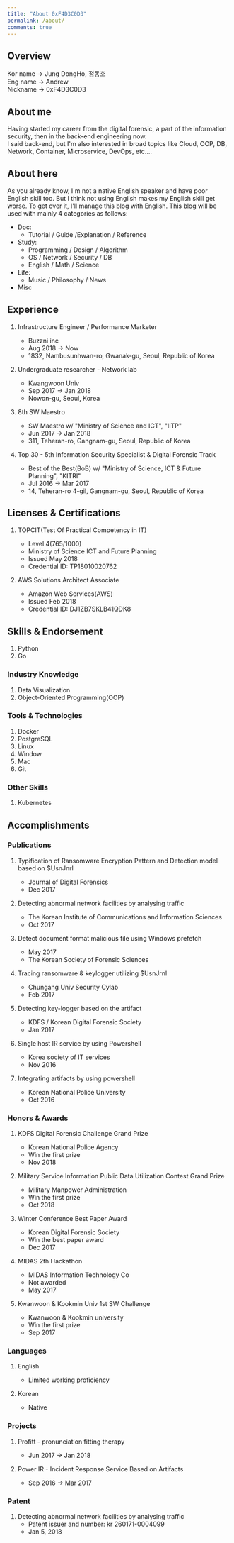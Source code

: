 ```yaml
---
title: "About 0xF4D3C0D3"
permalink: /about/
comments: true
---
```


## Overview
Kor name $\to$ Jung DongHo, 정동호  
Eng name $\to$ Andrew  
Nickname $\to$ 0xF4D3C0D3  

## About me
Having started my career from the digital forensic, a part of the information security, then in the back-end engineering now.  
I said back-end, but I'm also interested in broad topics like Cloud, OOP, DB, Network, Container, Microservice, DevOps, etc....  


## About here
As you already know, I'm not a native English speaker and have poor English skill too. But I think not using English makes my English skill get worse. To get over it, I'll manage this blog with English.
This blog will be used with mainly 4 categories as follows:
-   Doc:
    -   Tutorial / Guide /Explanation / Reference
-   Study:
    -   Programming / Design / Algorithm
    -   OS / Network / Security / DB
    -   English / Math / Science
-   Life:
    -   Music / Philosophy / News
-   Misc
## Experience

1. Infrastructure Engineer / Performance Marketer
    -   Buzzni inc
    -   Aug 2018 $\to$ Now
    -   1832, Nambusunhwan-ro, Gwanak-gu, Seoul, Republic of Korea

1. Undergraduate researcher - Network lab
    -   Kwangwoon Univ
    -   Sep 2017  $\to$ Jan 2018
    -   Nowon-gu, Seoul, Korea

1. 8th SW Maestro
    -   SW Maestro w/ "Ministry of Science and ICT", "IITP"
    -   Jun 2017 $\to$ Jan 2018
    -   311, Teheran-ro, Gangnam-gu, Seoul, Republic of Korea

1. Top 30 - 5th Information Security Specialist & Digital Forensic Track 
    -   Best of the Best(BoB) w/ "Ministry of Science, ICT & Future Planning", "KITRI"
    -   Jul 2016 $\to$ Mar 2017
    -   14, Teheran-ro 4-gil, Gangnam-gu, Seoul, Republic of Korea

## Licenses & Certifications

1. TOPCIT(Test Of Practical Competency in IT)
    -   Level 4(765/1000)
    -   Ministry of Science ICT and Future Planning
    -   Issued May 2018
    -   Credential ID: TP18010020762
  
1. AWS Solutions Architect Associate
    -   Amazon Web Services(AWS)
    -   Issued Feb 2018
    -   Credential ID: DJ1ZB7SKLB41QDK8
  
## Skills & Endorsement

1. Python
1. Go

### Industry Knowledge

1. Data Visualization
1. Object-Oriented Programming(OOP)

### Tools & Technologies

1. Docker
1. PostgreSQL
1. Linux
1. Window
1. Mac
1. Git

### Other Skills

1. Kubernetes

## Accomplishments

### Publications

1. Typification of Ransomware Encryption Pattern and Detection model based on $UsnJnrl
    -   Journal of Digital Forensics
    -   Dec 2017

1. Detecting abnormal network facilities by analysing traffic
    -   The Korean Institute of Communications and Information Sciences
    -   Oct 2017 

1. Detect document format malicious file using Windows prefetch
    -   May 2017
    -   The Korean Society of Forensic Sciences

1. Tracing ransomware & keylogger utilizing $UsnJrnl
    -   Chungang Univ Security Cylab
    -   Feb 2017
  
1. Detecting key-logger based on the artifact
    -   KDFS / Korean Digital Forensic Society
    -   Jan 2017

1. Single host IR service by using Powershell
    -   Korea society of IT services
    -   Nov 2016
  
1. Integrating artifacts by using powershell
    -   Korean National Police University
    -   Oct 2016
  
### Honors & Awards

1. KDFS Digital Forensic Challenge Grand Prize
    -   Korean National Police Agency
    -   Win the first prize 
    -   Nov 2018

1. Military Service Information Public Data Utilization Contest Grand Prize
    -   Military Manpower Administration
    -   Win the first prize
    -   Oct 2018

1. Winter Conference Best Paper Award
    -   Korean Digital Forensic Society
    -   Win the best paper award
    -   Dec 2017

1. MIDAS 2th Hackathon
    -   MIDAS Information Technology Co
    -   Not awarded
    -   May 2017

1. Kwanwoon & Kookmin Univ 1st SW Challenge
    -   Kwanwoon & Kookmin university
    -   Win the first prize
    -   Sep 2017
  
### Languages

1. English
    -   Limited working proficiency

1. Korean
    -   Native
  
### Projects

1. Profitt - pronunciation fitting therapy
    -   Jun 2017 $\to$ Jan 2018

1. Power IR - Incident Response Service Based on Artifacts
    -   Sep 2016 $\to$ Mar 2017
  
### Patent

1. Detecting abnormal network facilities by analysing traffic
    -   Patent issuer and number: kr 260171-0004099
    -   Jan 5, 2018
